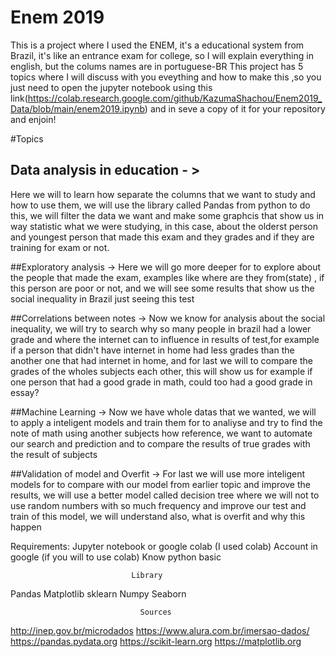 # Enem 2019

This is a project where I used the ENEM, it's a educational system from Brazil, it's like an entrance exam for college, so I will explain everything in english, but the colums names are in portuguese-BR
This project has 5 topics where I will discuss with you eveything and how to make this ,so you just need to open the jupyter notebook using this link(https://colab.research.google.com/github/KazumaShachou/Enem2019_Data/blob/main/enem2019.ipynb) and in seve a copy of it for your repository and enjoin!

#Topics
## Data analysis in education - >
Here we will to learn how separate the columns that we want to study and how to use them, we will use the library called Pandas from python to do this, we will filter the data we want and make some graphcis that show us in way statistic what we were studying, in this case, about the olderst person and youngest person that made this exam and they grades and if they are training for exam or not.

##Exploratory analysis ->
Here we will go more deeper for to explore about the people that made the exam, examples like where are they from(state) , if this person are poor or not, and we will see some results that show us the social inequality in Brazil just seeing this test

##Correlations between notes ->
Now we know for analysis about the social inequality, we will try to search why so many people in brazil had a lower grade and where the internet can to influence in results of test,for example if a person that didn't have internet in home had less grades than the another one that had internet in home, and for last we will to compare the grades of the wholes subjects each other, this will show us for example if one person that had a good grade in math, could too had a good grade in essay? 

##Machine Learning ->
Now we have whole datas that we wanted, we will to apply a inteligent models and train them for to analiyse and try to find the note of math using another subjects how reference, we want to automate our search and prediction and to compare the results of true grades with the result of subjects

##Validation of model and Overfit ->
For last we will use more inteligent models for to compare with our model from earlier topic and improve the results, we will use a better model called decision tree where we will not to use random numbers with so much frequency and improve our test and train of this model, we will understand also, what is overfit and why this happen


Requirements:
Jupyter notebook or google colab (I used colab)
Account in google (if you will to use colab)
Know python basic
                        
                               Library
  Pandas
  Matplotlib
  sklearn
  Numpy
  Seaborn
  
                                 Sources
http://inep.gov.br/microdados
https://www.alura.com.br/imersao-dados/
https://pandas.pydata.org
https://scikit-learn.org
https://matplotlib.org
